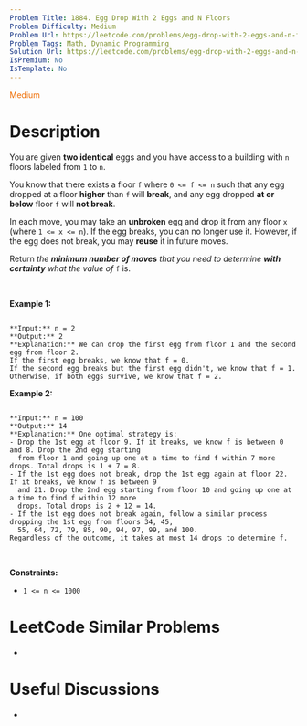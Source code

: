 ```yaml
---
Problem Title: 1884. Egg Drop With 2 Eggs and N Floors
Problem Difficulty: Medium
Problem Url: https://leetcode.com/problems/egg-drop-with-2-eggs-and-n-floors/
Problem Tags: Math, Dynamic Programming
Solution Url: https://leetcode.com/problems/egg-drop-with-2-eggs-and-n-floors/solution/
IsPremium: No
IsTemplate: No
---
```


<span style="color: rgb(239, 108, 0);">Medium</span>

# Description

You are given **two identical** eggs and you have access to a building with `n` floors labeled from `1` to `n`.


You know that there exists a floor `f` where `0 <= f <= n` such that any egg dropped at a floor **higher** than `f` will **break**, and any egg dropped **at or below** floor `f` will **not break**.


In each move, you may take an **unbroken** egg and drop it from any floor `x` (where `1 <= x <= n`). If the egg breaks, you can no longer use it. However, if the egg does not break, you may **reuse** it in future moves.


Return *the **minimum number of moves** that you need to determine **with certainty** what the value of* `f` is.


 


**Example 1:**



```

**Input:** n = 2
**Output:** 2
**Explanation:** We can drop the first egg from floor 1 and the second egg from floor 2.
If the first egg breaks, we know that f = 0.
If the second egg breaks but the first egg didn't, we know that f = 1.
Otherwise, if both eggs survive, we know that f = 2.

```

**Example 2:**



```

**Input:** n = 100
**Output:** 14
**Explanation:** One optimal strategy is:
- Drop the 1st egg at floor 9. If it breaks, we know f is between 0 and 8. Drop the 2nd egg starting
  from floor 1 and going up one at a time to find f within 7 more drops. Total drops is 1 + 7 = 8.
- If the 1st egg does not break, drop the 1st egg again at floor 22. If it breaks, we know f is between 9
  and 21. Drop the 2nd egg starting from floor 10 and going up one at a time to find f within 12 more
  drops. Total drops is 2 + 12 = 14.
- If the 1st egg does not break again, follow a similar process dropping the 1st egg from floors 34, 45,
  55, 64, 72, 79, 85, 90, 94, 97, 99, and 100.
Regardless of the outcome, it takes at most 14 drops to determine f.

```

 


**Constraints:**


* `1 <= n <= 1000`




# LeetCode Similar Problems

- []()

# Useful Discussions

- []()
